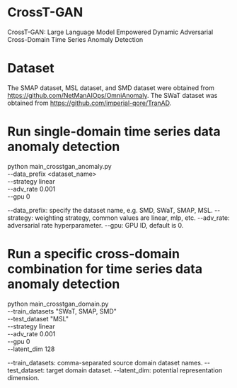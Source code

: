 # CrossT-GAN
CrossT-GAN: Large Language Model Empowered Dynamic Adversarial Cross-Domain Time Series Anomaly Detection
# Dataset
The SMAP dataset, MSL dataset, and SMD dataset were obtained from https://github.com/NetManAIOps/OmniAnomaly. The SWaT dataset was obtained from https://github.com/imperial-qore/TranAD.
# Run single-domain time series data anomaly detection
python main_crosstgan_anomaly.py \
    --data_prefix <dataset_name> \
    --strategy linear \
    --adv_rate 0.001 \
    --gpu 0
    
--data_prefix: specify the dataset name, e.g. SMD, SWaT, SMAP, MSL.
--strategy: weighting strategy, common values are linear, mlp, etc.
--adv_rate: adversarial rate hyperparameter.
--gpu: GPU ID, default is 0.

# Run a specific cross-domain combination for time series data anomaly detection
python main_crosstgan_domain.py \
    --train_datasets "SWaT, SMAP, SMD" \
    --test_dataset "MSL" \
    --strategy linear \
    --adv_rate 0.001 \
    --gpu 0 \
    --latent_dim 128

--train_datasets: comma-separated source domain dataset names.
--test_dataset: target domain dataset.
--latent_dim: potential representation dimension.
